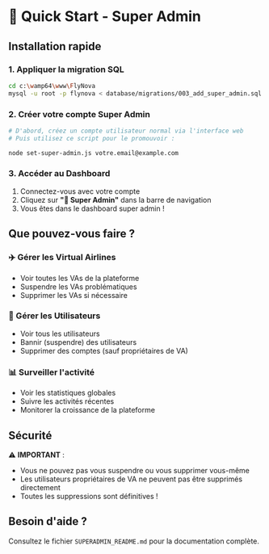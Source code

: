 # 🚀 Quick Start - Super Admin

## Installation rapide

### 1. Appliquer la migration SQL
```bash
cd c:\wamp64\www\FlyNova
mysql -u root -p flynova < database/migrations/003_add_super_admin.sql
```

### 2. Créer votre compte Super Admin
```bash
# D'abord, créez un compte utilisateur normal via l'interface web
# Puis utilisez ce script pour le promouvoir :

node set-super-admin.js votre.email@example.com
```

### 3. Accéder au Dashboard
1. Connectez-vous avec votre compte
2. Cliquez sur **"🔐 Super Admin"** dans la barre de navigation
3. Vous êtes dans le dashboard super admin !

## Que pouvez-vous faire ?

### ✈️ Gérer les Virtual Airlines
- Voir toutes les VAs de la plateforme
- Suspendre les VAs problématiques
- Supprimer les VAs si nécessaire

### 👥 Gérer les Utilisateurs
- Voir tous les utilisateurs
- Bannir (suspendre) des utilisateurs
- Supprimer des comptes (sauf propriétaires de VA)

### 📊 Surveiller l'activité
- Voir les statistiques globales
- Suivre les activités récentes
- Monitorer la croissance de la plateforme

## Sécurité

⚠️ **IMPORTANT** : 
- Vous ne pouvez pas vous suspendre ou vous supprimer vous-même
- Les utilisateurs propriétaires de VA ne peuvent pas être supprimés directement
- Toutes les suppressions sont définitives !

## Besoin d'aide ?

Consultez le fichier `SUPERADMIN_README.md` pour la documentation complète.
